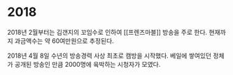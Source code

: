 # 2018
2018년 2월부터는 김갠지의 꼬임수로 인하여 [[프렌즈마블]] 방송을 주로 한다. 현재까지 과금액수는 약 60여만원으로 추정된다.

2018년 4월 8일 수년의 방송경력 사상 최초로 캠방을 시작했다. 베일에 쌓여있던 정체가 공개된 방송인 만큼 2000명에 육박하는 시청자가 모였다.
